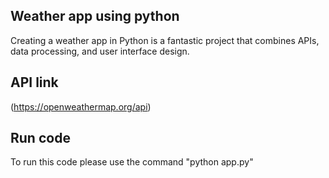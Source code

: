 ## Weather app using python

Creating a weather app in Python is a fantastic project that combines APIs, data processing, and user interface design. 

## API link
(https://openweathermap.org/api)

## Run code
To run this code please use the command "python app.py"
